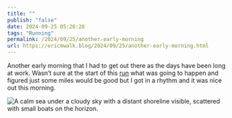 ```yaml
---
title: ""
publish: "false"
date: 2024-09-25 05:26:28
tags: "Running"
permalink: /2024/09/25/another-early-morning
url: https://ericmwalk.blog/2024/09/25/another-early-morning.html
---
```


Another early morning that I had to get out there as the days have been long at work. Wasn’t sure at the start of this [run](https://strava.com/activities/12499596948) what was going to happen and figured just some miles would be good but I got in a rhythm and it was nice out this morning.

![A calm sea under a cloudy sky with a distant shoreline visible, scattered with small boats on the horizon.](https://ericmwalk.blog/uploads/2024/img-0046.jpeg)